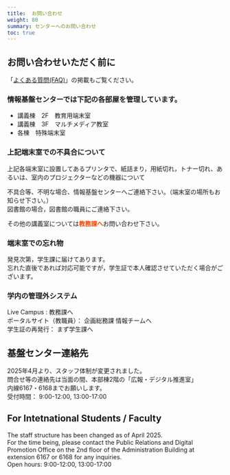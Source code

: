 ```yaml
---
title:  お問い合わせ
weight: 80
summary: センターへのお問い合わせ
toc: true
---
```


## お問い合わせいただく前に
「[よくある質問(FAQ)](https://www.naruto-u.ac.jp/center/it/knowledge/#)」の掲載もご覧ください。

### 情報基盤センターでは下記の各部屋を管理しています。

* 講義棟　2F　教育用端末室  
* 講義棟　3F　マルチメディア教室  
* 各棟　特殊端末室  

### 上記端末室での不具合について  

上記各端末室に設置してあるプリンタで、紙詰まり，用紙切れ，トナー切れ、あるいは、室内のプロジェクターなどの機器について

不具合等、不明な場合、情報基盤センターへご連絡下さい。（端末室の場所もお知らせ下さい。）  
図書館の場合，図書館の職員にご連絡下さい。  

その他の講義室については<span style="color: orangered">**教務課へ**</span>お問い合わせ下さい。  

### 端末室での忘れ物
発見次第，学生課に届けてあります。  
忘れた直後であれば対応可能ですが，学生証で本人確認させていただく場合がございます。  

### 学内の管理外システム
Live Campus : 教務課へ  
ポータルサイト（教職員）： 企画総務課 情報チームへ  
学生証の再発行： まず学生課へ

## 基盤センター連絡先
2025年4月より、スタッフ体制が変更されました。  
問合せ等の連絡先は当面の間、本部棟2階の「広報・デジタル推進室」  
内線6167・6168までお願いします。  
受付時間： 9:00-12:00, 13:00-17:00  

## For Intetnational Students / Faculty
The staff structure has been changed as of April 2025.  
For the time being, please contact the Public Relations and Digital Promotion Office on the 2nd floor of the Administration Building at extension 6167 or 6168 for any inquiries.  
Open hours: 9:00-12:00, 13:00-17:00  

